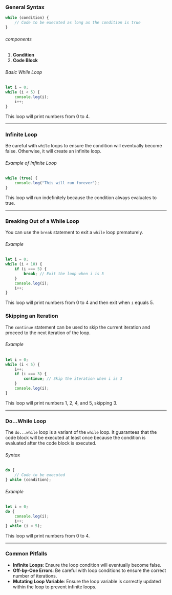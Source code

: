 ### General Syntax
```javascript
while (condition) {
    // Code to be executed as long as the condition is true
}
```

###### components
1. **Condition**
2. **Code Block**

###### Basic While Loop
```javascript
let i = 0;
while (i < 5) {
    console.log(i);
    i++;
}
```
This loop will print numbers from 0 to 4.

---

### Infinite Loop
Be careful with `while` loops to ensure the condition will eventually become false. Otherwise, it will create an infinite loop.

###### Example of Infinite Loop
```javascript
while (true) {
    console.log("This will run forever");
}
```
This loop will run indefinitely because the condition always evaluates to true.

---

### Breaking Out of a While Loop
You can use the `break` statement to exit a `while` loop prematurely.
###### Example
```javascript
let i = 0;
while (i < 10) {
    if (i === 5) {
        break; // Exit the loop when i is 5
    }
    console.log(i);
    i++;
}
```
This loop will print numbers from 0 to 4 and then exit when `i` equals 5.

### Skipping an Iteration
The `continue` statement can be used to skip the current iteration and proceed to the next iteration of the loop.

###### Example
```javascript
let i = 0;
while (i < 5) {
    i++;
    if (i === 3) {
        continue; // Skip the iteration when i is 3
    }
    console.log(i);
}
```
This loop will print numbers 1, 2, 4, and 5, skipping 3.


---
### Do...While Loop
The `do...while` loop is a variant of the `while` loop. It guarantees that the code block will be executed at least once because the condition is evaluated after the code block is executed.

###### Syntax
```javascript
do {
    // Code to be executed
} while (condition);
```

###### Example
```javascript
let i = 0;
do {
    console.log(i);
    i++;
} while (i < 5);
```
This loop will print numbers from 0 to 4.

---

### Common Pitfalls
- **Infinite Loops**: Ensure the loop condition will eventually become false.
- **Off-by-One Errors**: Be careful with loop conditions to ensure the correct number of iterations.
- **Mutating Loop Variable**: Ensure the loop variable is correctly updated within the loop to prevent infinite loops.
